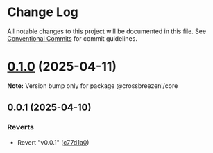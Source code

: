 # Change Log

All notable changes to this project will be documented in this file.
See [Conventional Commits](https://conventionalcommits.org) for commit guidelines.

# [0.1.0](https://github.com/crossbreezenl/crossmodel/compare/v0.0.1...v0.1.0) (2025-04-11)

**Note:** Version bump only for package @crossbreezenl/core





## 0.0.1 (2025-04-10)


### Reverts

* Revert "v0.0.1" ([c77d1a0](https://github.com/crossbreezenl/crossmodel/commit/c77d1a06fb83af8f95ae36e11c5d545bcd7a006b))
